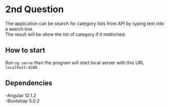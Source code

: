 # 2nd Question

The application can be search for category lists from API by typing text into a search box.<br>
The result will be show the list of category if it mathched.

## How to start

Run `ng serve` then the program will start local server with this URL `localhost:4200`

## Dependencies
-Angular 12.1.2<br>
-Bootstrap 5.0.2
